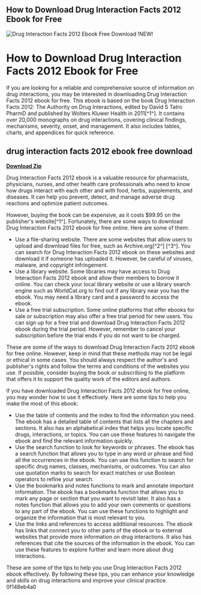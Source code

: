 ## How to Download Drug Interaction Facts 2012 Ebook for Free

 
![Drug Interaction Facts 2012 Ebook Free Download !NEW!](https://encrypted-tbn1.gstatic.com/images?q=tbn:ANd9GcTgLa18hj5hySxOz1z9DWyWDR75fbSQbGMa7m_bCNRd-4dm8RdUN0N_Bic)

 
# How to Download Drug Interaction Facts 2012 Ebook for Free
 
If you are looking for a reliable and comprehensive source of information on drug interactions, you may be interested in downloading Drug Interaction Facts 2012 ebook for free. This ebook is based on the book Drug Interaction Facts 2012: The Authority on Drug Interactions, edited by David S Tatro PharmD and published by Wolters Kluwer Health in 2011[^1^]. It contains over 20,000 monographs on drug interactions, covering clinical findings, mechanisms, severity, onset, and management. It also includes tables, charts, and appendices for quick reference.
 
## drug interaction facts 2012 ebook free download


[**Download Zip**](https://denirade.blogspot.com/?download=2tLKKp)

 
Drug Interaction Facts 2012 ebook is a valuable resource for pharmacists, physicians, nurses, and other health care professionals who need to know how drugs interact with each other and with food, herbs, supplements, and diseases. It can help you prevent, detect, and manage adverse drug reactions and optimize patient outcomes.
 
However, buying the book can be expensive, as it costs $99.95 on the publisher's website[^1^]. Fortunately, there are some ways to download Drug Interaction Facts 2012 ebook for free online. Here are some of them:
 
- Use a file-sharing website. There are some websites that allow users to upload and download files for free, such as Archive.org[^2^] [^3^]. You can search for Drug Interaction Facts 2012 ebook on these websites and download it if someone has uploaded it. However, be careful of viruses, malware, and copyright infringement.
- Use a library website. Some libraries may have access to Drug Interaction Facts 2012 ebook and allow their members to borrow it online. You can check your local library website or use a library search engine such as WorldCat.org to find out if any library near you has the ebook. You may need a library card and a password to access the ebook.
- Use a free trial subscription. Some online platforms that offer ebooks for sale or subscription may also offer a free trial period for new users. You can sign up for a free trial and download Drug Interaction Facts 2012 ebook during the trial period. However, remember to cancel your subscription before the trial ends if you do not want to be charged.

These are some of the ways to download Drug Interaction Facts 2012 ebook for free online. However, keep in mind that these methods may not be legal or ethical in some cases. You should always respect the author's and publisher's rights and follow the terms and conditions of the websites you use. If possible, consider buying the book or subscribing to the platform that offers it to support the quality work of the editors and authors.
  
If you have downloaded Drug Interaction Facts 2012 ebook for free online, you may wonder how to use it effectively. Here are some tips to help you make the most of this ebook:

- Use the table of contents and the index to find the information you need. The ebook has a detailed table of contents that lists all the chapters and sections. It also has an alphabetical index that helps you locate specific drugs, interactions, or topics. You can use these features to navigate the ebook and find the relevant information quickly.
- Use the search function to look for keywords or phrases. The ebook has a search function that allows you to type in any word or phrase and find all the occurrences in the ebook. You can use this function to search for specific drug names, classes, mechanisms, or outcomes. You can also use quotation marks to search for exact matches or use Boolean operators to refine your search.
- Use the bookmarks and notes functions to mark and annotate important information. The ebook has a bookmarks function that allows you to mark any page or section that you want to revisit later. It also has a notes function that allows you to add your own comments or questions to any part of the ebook. You can use these functions to highlight and organize the information that is most relevant to you.
- Use the links and references to access additional resources. The ebook has links that connect you to other parts of the ebook or to external websites that provide more information on drug interactions. It also has references that cite the sources of the information in the ebook. You can use these features to explore further and learn more about drug interactions.

These are some of the tips to help you use Drug Interaction Facts 2012 ebook effectively. By following these tips, you can enhance your knowledge and skills on drug interactions and improve your clinical practice.
 0f148eb4a0
